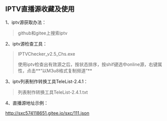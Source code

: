 ## IPTV直播源收藏及使用



1、iptv源获取办法：

> github和gitee上搜索iptv



2、iptv源检查工具：

> IPTVChecker_v2.5_Chs.exe
>
> 使用iptv检查出有效源之后，按状态排序，按shif键选中online源，右键属性，点击**“以M3u8格式复制频道”**



3、iptv列表制作转换工具TeleList-2.4.1：

> 列表制作转换工具TeleList-2.4.1.txt



4、直播源地址示例：

http://sxc574118651.gitee.io/sxc/111.json



